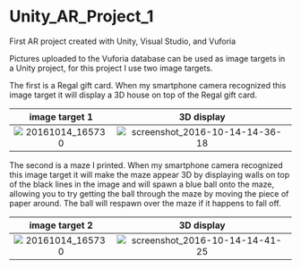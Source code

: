 # Unity_AR_Project_1
First AR project created with Unity, Visual Studio, and Vuforia

Pictures uploaded to the Vuforia database can be used as image targets in a Unity project, for this project I use two image targets. 

The first is a Regal gift card. When my smartphone camera recognized this image target it will display a 3D house on
top of the Regal gift card.


image target 1             |  3D display
:-------------------------:|:-------------------------:
![20161014_165730](https://cloud.githubusercontent.com/assets/14703849/19405757/49e937f4-9230-11e6-85a4-7280fe60c28b.jpg)  |  ![screenshot_2016-10-14-14-36-18](https://cloud.githubusercontent.com/assets/14703849/19405698/806eda64-922f-11e6-959c-f9c74c98ae23.png)


The second is a maze I printed. When my smartphone camera recognized this image target it will make the maze appear 3D
by displaying walls on top of the black lines in the image and will spawn a blue ball onto the maze, allowing you to 
try getting the ball through the maze by moving the piece of paper around. The ball will respawn over the maze if it 
happens to fall off.


image target 2             |  3D display
:-------------------------:|:-------------------------:
![20161014_165730](https://cloud.githubusercontent.com/assets/14703849/19405757/49e937f4-9230-11e6-85a4-7280fe60c28b.jpg)  |  ![screenshot_2016-10-14-14-41-25](https://cloud.githubusercontent.com/assets/14703849/19405722/dc3f5a08-922f-11e6-9153-1360928235ca.png)



